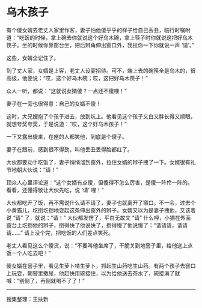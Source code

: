 # 乌木孩子

有个傻女婿去老丈人家里作客，妻子怕他傻乎乎的样子给自己丢丑，临行时嘱咐道：“吃饭的时候，拿上碗去你就说这个好乌木碗，拿上筷子时你就说这把好乌木筷子。坐的时候你靠窗台坐，把后辫角伸出窗口外，我拉你一下你就说一声 ‘请’。”

这些，女婿全记住了。

到了丈人家，女婿是上客，老丈人设宴招待。可不，端上去的碗筷全是乌木的，很高级，他便说：“哎，这个好乌木碗；哎，这把好乌木筷子！”

众人一听，都说：“这就说女婿傻？一点还不傻哩！”

妻子在一旁也很得意：自己的女婿不傻！

这时，大兄嫂抱了个孩子进去，放到炕上。他看见这个孩子又白又胖长得又顺眼，就想夸奖夸奖，于是说道：“哎，这个好乌木孩子！”

一下又露出傻来，在座的人都笑他，到底是个傻子。

妻子在跟前，感到很不得劲，叫他丢丑丢得脸都红了。

大伙都要动手吃饭了，妻子悄悄溜到窗外，拉住女婿的辫子拽了一下。女婿很有礼节地朝大伙说：“请！”

顶众人心里评论道：“这个女婿有点傻，但傻得不怎么厉害，是傻一阵伶一阵的。看看，还懂得敬让大伙先吃，说 ‘请’ 哩！”

大伙都吃开了饭，再不需说什么请不请了，妻子也就离开了窗口。不一会，过去个小黄猫儿，圪捯圪捯地耍起这条伸出窗外的辫子。女婿又以为是妻子拽他，又该着说 “请” 了，就说：“请！” 大伙都发愣了，平白无故又 “请” 什么哩，小猫在外面窗台上圪捯他的辫子，捯得快了他说快了，捯得慢了他说慢了：“请请请，请请请……” 请上没个完，把吃饭的人们差点笑死。

老丈人看见这么个傻货，说：“不要叫他坐席了，干脆关到地窨子里，给他送上点饭一个人吃去吧！”

傻女婿在窨子里，看见生萝卜啃生萝卜，抓起生山药吃生山药。有两个孩子去窨口上玩耍，朝窨里撒尿，他赶快用碗接住，以为给他送去茶水了，碗接满了就喊：“别倒了，再倒就喝不了了！”

---

搜集整理：王扶新
